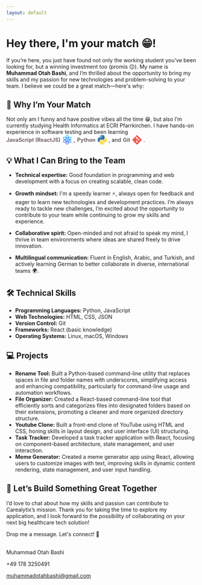 ```yaml
---
layout: default
---
```


# Hey there, I'm your match 😁!

If you’re here, you just have found not only the working student you've been looking for, but a winning investment too (promis 😉). My name is <strong>Muhammad Otah Bashi</strong>, and I’m thrilled about the opportunity to bring my skills and my passion for new technologies and problem-solving to your team. I believe we could be a great match—here's why:

## 🚀 Why I’m Your Match

<p style="margin:0">
  Not only am I funny and have positive vibes all the time 😁, but also I’m currently studying Health Informatics at ECRI Pfarrkirchen. I have hands-on experience in software testing and been learning 
  <span style="display: inline-flex; align-items: center; gap: 5px;">
      <span style="color:#756464; font-weight:bold; display: flex; align-items: center; vertical-align: middle;">
      JavaScript (ReactJS) <img src="./img/react.png" style="height:25px;width:25px; margin-left: 5px; vertical-align: middle;" />
    </span>,
    <span style="color:#756464; font-weight:bold; display: flex; align-items: center; vertical-align: middle;">
      Python <img src="./img/python.png" style="height:25px;width:25px; margin-left: 5px; vertical-align: middle;" />
    </span>, and
    <span style="color:#756464; font-weight:bold; display: flex; align-items: center; vertical-align: middle;">
      Git <img src="./img/git.png" style="height:25px;width:25px; margin-left: 5px; vertical-align: middle;" />
    </span>.
  </span>
</p>


## 💡 What I Can Bring to the Team

- **Technical expertise:** Good foundation in programming and web development with a focus on creating scalable, clean code.

- **Growth mindset:** I'm a speedy learner ⚡, always open for feedback and eager to learn new technologies and development practices. I’m always ready to tackle new challenges, I’m excited about the opportunity to contribute to your team while continuing to grow my skills and experience.

- **Collaborative spirit:** Open-minded and not afraid to speak my mind, I thrive in team environments where ideas are shared freely to drive innovation.

- **Multilingual communication:** Fluent in English, Arabic, and Turkish, and actively learning German to better collaborate in diverse, international teams 🌍.

## 🛠️ Technical Skills
- **Programming Languages:** Python, JavaScript
- **Web Technologies:** HTML, CSS, JSON
- **Version Control:** Git
- **Frameworks:** React (basic knowledge)
- **Operating Systems:** Linux, macOS, Windows

## 💻 Projects
- **Rename Tool:** Built a Python-based command-line utility that replaces spaces in file and folder names with underscores, simplifying access and enhancing compatibility, particularly for command-line usage and automation workflows.
- **File Organizer:** Created a React-based command-line tool that efficiently sorts and categorizes files into designated folders based on their extensions, promoting a cleaner and more organized directory structure.
- **Youtube Clone:** Built a front-end clone of YouTube using HTML and CSS, honing skills in layout design, and user interface (UI) structuring.
- **Task Tracker:** Developed a task tracker application with React, focusing on component-based architecture, state management, and user interaction.
- **Meme Generator:** Created a meme generator app using React, allowing users to customize images with text, improving skills in dynamic content rendering, state management, and user input handling.


## 🤝 Let’s Build Something Great Together
I’d love to chat about how my skills and passion can contribute to Carealytix’s mission. Thank you for taking the time to explore my application, and I look forward to the possibility of collaborating on your next big healthcare tech solution!

Drop me a message. Let's connect! 🤩

<br/>
Muhammad Otah Bashi

+49 178 3250491

muhammadotahbashi@gmail.com


<!-- ![Octocat](https://github.githubassets.com/images/icons/emoji/octocat.png) -->
